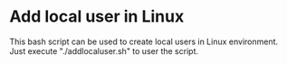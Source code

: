 # Add local user in Linux
This bash script can be used to create local users in Linux environment.
Just execute "./addlocaluser.sh" to user the script.
